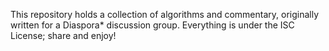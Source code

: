 This repository holds a collection of algorithms and commentary, originally written for a Diaspora* discussion group.  Everything is under the ISC License; share and enjoy!
